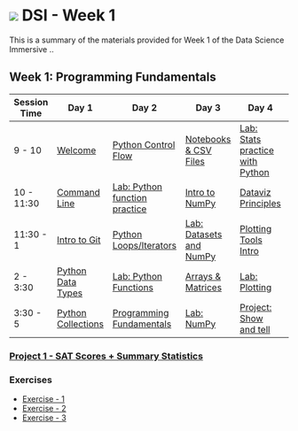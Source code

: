 # ![](https://ga-dash.s3.amazonaws.com/production/assets/logo-9f88ae6c9c3871690e33280fcf557f33.png) DSI - Week 1

This is a summary of the materials provided for Week 1 of the Data Science Immersive ..

## Week 1: Programming Fundamentals

Session Time | Day 1                       | Day 2                                  | Day 3                            | Day 4                                    | Day 5
------------ | --------------------------- | -------------------------------------- | -------------------------------- | ---------------------------------------- | -----------------------------------
9 - 10       | [Welcome][1-1.0]            | [Python Control Flow][1-2.1]           | [Notebooks & CSV Files][1-3.2]   | [Lab: Stats practice with Python][1-4.3] | [Reflection][1-5.0]
10 - 11:30   | [Command Line][1-1.1]       | [Lab: Python function practice][1-2.2] | [Intro to NumPy][1-3.3]          | [Dataviz Principles][1-4.4]              | [Python List Comprehensions][1-5.3]
11:30 - 1    | [Intro to Git][1-1.2]       | [Python Loops/Iterators][1-2.3]        | [Lab: Datasets and NumPy][1-3.4] | [Plotting Tools Intro][1-5.1]            |
2 - 3:30     | [Python Data Types][1-1.3]  | [Lab: Python Functions][1-2.4]         | [Arrays & Matrices][1-4.1]       | [Lab: Plotting][1-5.2]                   |
3:30 - 5     | [Python Collections][1-1.4] | [Programming Fundamentals][1-3.1]      | [Lab: NumPy][1-4.2]              | [Project: Show and tell][1-5.4]          |

### [Project 1 - SAT Scores + Summary Statistics](../../projects/project-01)

### Exercises

- [Exercise - 1][1-2.0]
- [Exercise - 2][1-3.0]
- [Exercise - 3][1-4.0]

[1-1.0]: 1.0-intro
[1-1.1]: 1.1-lesson
[1-1.2]: 1.2-lesson
[1-1.3]: 1.3-lesson
[1-1.4]: 1.4-lesson
[1-2.0]: 2.0-exercise
[1-2.1]: 2.1-lesson
[1-2.2]: 2.2-lab
[1-2.3]: 2.3-lesson
[1-2.4]: 2.4-lab
[1-3.0]: 3.0-exercise
[1-3.1]: 3.1-lesson
[1-3.2]: 3.2-lesson
[1-3.3]: 3.3-lesson
[1-3.4]: 3.4-lab
[1-4.0]: 4.0-exercise
[1-4.1]: 4.1-lesson
[1-4.2]: 4.2-lab
[1-4.3]: 4.3-lab
[1-4.4]: 4.4-lesson
[1-5.0]: 5.0-reflection
[1-5.1]: 5.1-lesson
[1-5.2]: 5.2-lab
[1-5.3]: 5.3-flex
[1-5.4]: 5.4-project-show-and-tell
